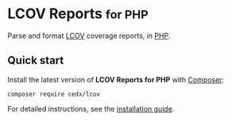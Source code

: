 # LCOV Reports <small>for PHP</small>
Parse and format [LCOV](http://ltp.sourceforge.net/coverage/lcov.php) coverage reports, in [PHP](https://secure.php.net).

## Quick start
Install the latest version of **LCOV Reports for PHP** with [Composer](https://getcomposer.org):

```shell
composer require cedx/lcov
```

For detailed instructions, see the [installation guide](installation.md).
